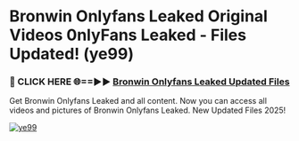 # Bronwin Onlyfans Leaked Original Videos 0nlyFans Leaked - Files Updated! (ye99)

<h3>🔴 CLICK HERE 🌐==►► <a href="https://tinyurl.com/ehrbuxhb" rel="nofollow">Bronwin Onlyfans Leaked Updated Files</a></h3>

Get Bronwin Onlyfans Leaked and all content. Now you can access all videos and pictures of Bronwin Onlyfans Leaked. New Updated Files 2025!

[![ye99](https://i.imgur.com/lVYEuWS.gif)](https://tinyurl.com/ehrbuxhb)
